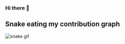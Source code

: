 ### Hi there 👋


<!-- **Muxammadaziz04/Muxammadaziz04** is a ✨ _special_ ✨ repository because its `README.md` (this file) appears on your GitHub profile.

Here are some ideas to get you started:

- 🔭 I’m currently working on ...
- 🌱 I’m currently learning ...
- 👯 I’m looking to collaborate on ...
- 🤔 I’m looking for help with ...
- 💬 Ask me about ...
- 📫 How to reach me: ...
- 😄 Pronouns: ...
- ⚡ Fun fact: ... -->


## Snake eating my contribution graph
![snake gif](https://github.com/Muxammadaziz04/Muxammadaziz04/blob/output/github-contribution-grid-snake.gif)
